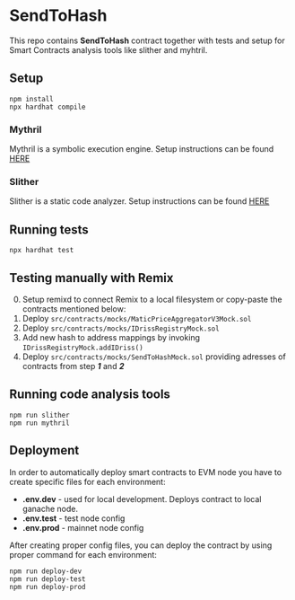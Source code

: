 # SendToHash
This repo contains **SendToHash** contract together with tests and setup for Smart Contracts analysis tools like slither and myhtril.
## Setup
```
npm install
npx hardhat compile
```

### Mythril
Mythril is a symbolic execution engine. Setup instructions can be found [HERE](https://mythril-classic.readthedocs.io/en/master/installation.html)

### Slither
Slither is a static code analyzer. Setup instructions can be found [HERE](https://github.com/crytic/slither#how-to-install)

## Running tests
```
npx hardhat test
```

## Testing manually with Remix
0. Setup remixd to connect Remix to a local filesystem or copy-paste the contracts mentioned below:
1. Deploy ```src/contracts/mocks/MaticPriceAggregatorV3Mock.sol```
1. Deploy ```src/contracts/mocks/IDrissRegistryMock.sol```
3. Add new hash to address mappings by invoking ```IDrissRegistryMock.addIDriss()```
1. Deploy ```src/contracts/mocks/SendToHashMock.sol``` providing adresses of contracts from step ***1*** and ***2***


## Running code analysis tools
```
npm run slither
npm run mythril
```

## Deployment
In order to automatically deploy smart contracts to EVM node you have to create specific files for each environment:
- **.env.dev** - used for local development. Deploys contract to local ganache node.
- **.env.test** - test node config
- **.env.prod** - mainnet node config

After creating proper config files, you can deploy the contract by using proper command for each environment:
```
npm run deploy-dev
npm run deploy-test
npm run deploy-prod
```